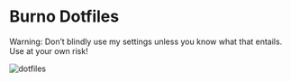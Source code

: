 # Burno Dotfiles

Warning: Don’t blindly use my settings unless you know what that entails. Use at your own risk!

![dotfiles](https://user-images.githubusercontent.com/80166382/220259088-a74cfc87-4304-4e2f-95a2-b3499edb93f8.png)
